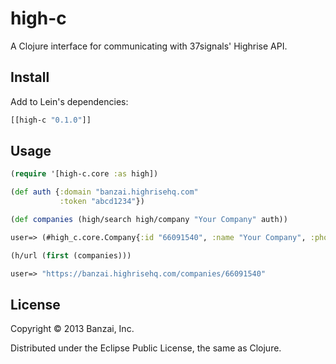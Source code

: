 # high-c

A Clojure interface for communicating with 37signals' Highrise API.

## Install

Add to Lein's dependencies:

```clojure
[[high-c "0.1.0"]]
```

## Usage

```clojure
(require '[high-c.core :as high])

(def auth {:domain "banzai.highrisehq.com"
           :token "abcd1234"})

(def companies (high/search high/company "Your Company" auth))

user=> (#high_c.core.Company{:id "66091540", :name "Your Company", :phone-number nil})

(h/url (first (companies)))

user=> "https://banzai.highrisehq.com/companies/66091540"
```

## License

Copyright © 2013 Banzai, Inc.

Distributed under the Eclipse Public License, the same as Clojure.
